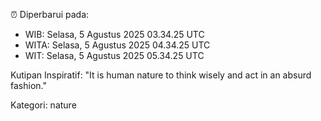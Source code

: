 ⏰ Diperbarui pada:
- WIB: Selasa, 5 Agustus 2025 03.34.25 UTC
- WITA: Selasa, 5 Agustus 2025 04.34.25 UTC
- WIT: Selasa, 5 Agustus 2025 05.34.25 UTC

Kutipan Inspiratif:
"It is human nature to think wisely and act in an absurd fashion."


Kategori: nature

